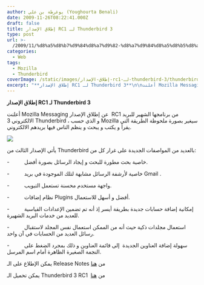 ```yaml
---
author: يوغرطة بن علي (Youghourta Benali)
date: 2009-11-26T08:22:41.000Z
draft: false
title: إطلاق الإصدار RC1 لـ Thunderbird 3
type: post
url: >-
  /2009/11/%d8%a5%d8%b7%d9%84%d8%a7%d9%82-%d8%a7%d9%84%d8%a5%d8%b5%d8%af%d8%a7%d8%b1-rc1-%d9%84%d9%80-thunderbird-3/
categories:
  - Web
tags:
  - Mozilla
  - Thunderbird
coverImage: /static/images/إطلاق-الإصدار-rc1-لـ-thunderbird-3/thunderbird-logo-64x64.png
excerpt: "**إطلاق الإصدار RC1 لـ Thunderbird 3**\n\nأعلنت Mozilla Messaging عن إطلاق الإصدار \_RC1 من برنامجها الشهير للبريد الالكتروني 3 Thunderbird ، و الذي حسب Mozilla سيغير بصورة ملحوظة الطريقة التي يقرأ و يكتب و يبحث و ينظم الناس فيها بريدهم الالكتروني.\n\n\n\nيأتي"
---
```

**إطلاق الإصدار RC1 لـ Thunderbird 3**

أعلنت Mozilla Messaging عن إطلاق الإصدار  RC1 من برنامجها الشهير للبريد الالكتروني 3 Thunderbird ، و الذي حسب Mozilla سيغير بصورة ملحوظة الطريقة التي يقرأ و يكتب و يبحث و ينظم الناس فيها بريدهم الالكتروني.

![](/static/images/إطلاق-الإصدار-rc1-لـ-thunderbird-3/thunderbird-logo-64x64.png)

يأتي الإصدار الثالث من Thunderbird بالعديد من المواصفات الجديدة على غرار كل من:

\-          خاصية بحث مطورة للبحث و إيجاد الرسائل بصورة أفضل.

\-          خاصية لأرشفة الرسائل مشابهة لتلك الموجودة في بريد Gmail .

\-          واجهة مستخدم محسنة تستعمل التبويب.

\-          نظام إضافات Plugins أفضل و أسهل للاستعمال.

\-          إمكانية إضافة حسابات جديدة بطريقة أيسر إذ أنه تم تضمين الإعدادات القياسية للعديد من خدمات البريد الشهيرة.

\-          استعمال مجلدات ذكية حيث أنه من الممكن استعمال نفس المجلد لاستقبال رسائل العديد من الحسابات في آن واحد.

\-          سهولة إضافة العناوين الجديدة  إلى قائمة العناوين و ذلك بمجرد الضغط على النجمة الصغيرة الظاهرة أمام اسم المرسل.

يمكن الإطلاع على الـ Release Notes من [هنا](http://www.mozillamessaging.com/en-US/thunderbird/3.0rc1/releasenotes/)

يمكن تحميل الـ Thunderbird 3 RC1  من [هنا](http://www.mozillamessaging.com/en-US/thunderbird/early_releases/downloads/)
